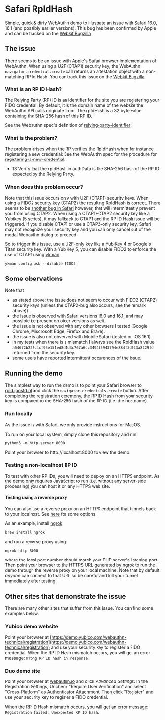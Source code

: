 # Safari RpIdHash

Simple, quick & dirty WebAuthn demo to illustrate an issue with Safari 16.0, 16.1 (and possibly earlier versions).
This bug has been confirmed by Apple and can be tracked on the <a href="https://bugs.webkit.org/show_bug.cgi?id=247344">Webkit Bugzilla</a>

## The issue

There seems to be an issue with Apple's Safari browser implementation of WebAuthn.
When using a U2F (CTAP1) security key, the WebAuthn `navigator.credential.create` call returns an attestation object with a non-matching RP Id Hash.
You can track this issue on the [Webkit Bugzilla](https://bugs.webkit.org/show_bug.cgi?id=247344).

### What is an RP ID Hash?

The Relying Party (RP) ID is an identifier for the site you are registering your FIDO credential.
By default, it is the domain name of the website the WebAuthn API calls originate from.
The rpIdHash is a 32 byte value containing the SHA-256 hash of this RP ID.

See the Webauthn spec's definition of <a href="https://www.w3.org/TR/webauthn-2/#relying-party-identifier">relying-party-identifier</a>:

### What is the problem?

The problem arises when the RP verifies the RpIdHash when for instance registering a new credential:
See the WebAuthn spec for the procedure for <a href="https://www.w3.org/TR/webauthn-2/#sctn-registering-a-new-credential">registering-a-new-credential</a>:

- 13 Verify that the rpIdHash in authData is the SHA-256 hash of the RP ID expected by the Relying Party.

### When does this problem occur?

Note that this issue occurs only with U2F (CTAP1) security keys.
When using a FIDO2 security key (CTAP2) the resulting RpIdHash is correct.
There seems to be [another bug in Safari](https://bugs.webkit.org/show_bug.cgi?id=231043) however, that will intermittently prevent you from using CTAP2.
When using a CTAP1+CTAP2 security key like a Yubikey (5 series), it may fallback to CTAP1 and the RP ID Hash issue will be triggered.
If you disable CTAP1 or use a CTAP2-only security key, Safari may not recognize your security key and you can only cancel out of the modal Webauthn dialog to proceed.

So to trigger this issue, use a U2F-only key like a YubiKey 4 or Google's Titan security key.
With a YubiKey 5, you can disable FIDO2 to enforce the use of CTAP1 using <a href="https://developers.yubico.com/yubikey-manager/">ykman</a>:

    ykman config usb --disable FIDO2

## Some obervations

Note that

- as stated above: the issue does not seem to occur with FIDO2 (CTAP2) security keys (unless the CTAP2-bug also occurs, see the remark above)).
- the issue is observed with Safari versions 16.0 and 16.1, and may possible be present on older versions as well.
- the issue is not observed with any other browsers I tested (Google Chrome, Miscrosoft Edge, Firefox and Brave).
- the issue is also not obverved with Mobile Safari (tested on iOS 16.1).
- in my tests when there is a mismatch I always see the RpIdHash value `a54672b222c4cf95e151ed8d4d3c767a6cc349435943794e884f3d023a8229fd` returned from the security key.
- some users have reported intermittent occurences of the issue.

## Running the demo

The simplest way to run the demo is to point your Safari browser to <a href="https://rpid.joostd.nl">rpid.joostd.nl</a> and click the `navigator.credentials.create` button.
After completing the registration ceremony, the RP ID Hash from your security key is compared to the SHA-256 hash of the RP ID (i.e. the hostname).

### Run locally

As the issue is with Safari, we only provide instructions for MacOS.

To run on your local system, simply clone this repository and run:

    python3 -m http.server 8000

Point your browser to http://localhost:8000 to view the demo.

### Testing a non-localhost RP ID

To test with other RP IDs, you will need to deploy on an HTTPS endpoint.
As the demo only requires JavaScript to run (i.e. without any server-side processing) you can host it on any HTTPS web site.

#### Testing  using a reverse proxy

You can also use a reverse proxy on an HTTPS endpoint that tunnels back to your localhost.
See <a href="https://github.com/anderspitman/awesome-tunneling">here</a> for some options.

As an example, install <a href="https://ngrok.com/">ngrok</a>:

    brew install ngrok

and run a reverse proxy using:

    ngrok http 8000

where the local port number should match your PHP server's listening port.
Then point your browser to the HTTPS URL generated by ngrok to run the demo through the reverse proxy on your local machine.
Note that by default *anyone* can connect to that URL so be careful and kill your tunnel immediately after testing.

## Other sites that demonstrate the issue

There are many other sites that suffer from this issue.
You can find some examples below.

### Yubico demo website

Point your browser at [https://demo.yubico.com/webauthn-technical/registration](https://demo.yubico.com/webauthn-technical/registration) and use your security key to register a FIDO credential.
When the RP ID Hash mismatch occurs, you will get an error message: `Wrong RP ID hash in response.`

###  Duo demo site

Point your browser at [webauthn.io](https://webauthn.io/) and click _Advanced Settings_.
In the Registration Settings, Uncheck "Require User Verification" and select "Cross-Platform" as Authenticator Attachment.
Then click "Register" and use your security key to register a FIDO credential.

When the RP ID Hash mismatch occurs, you will get an error message: `Registration failed: Unexpected RP ID hash`.

